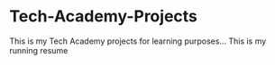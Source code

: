 # Tech-Academy-Projects
This is my Tech Academy projects for learning purposes...
This is my running resume
